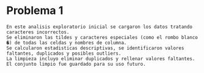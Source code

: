 # Problema 1
    En este analisis exploratorio inicial se cargaron los datos tratando caracteres incorrectos.
    Se eliminaron las tildes y caracteres especiales (como el rombo blanco �) de todas las celdas y nombres de columna.
    Se calcularon estadisticas descriptivas, se identificaron valores faltantes, duplicados y posibles outliers.
    La limpieza incluyo eliminar duplicados y rellenar valores faltantes.
    El conjunto limpio fue guardado para su uso futuro.
